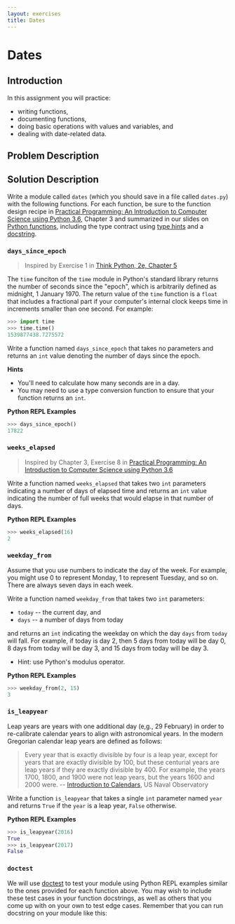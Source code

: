 ```yaml
---
layout: exercises
title: Dates
---
```


# Dates

## Introduction

In this assignment you will practice:

- writing functions,
- documenting functions,
- doing basic operations with values and variables, and
- dealing with date-related data.

## Problem Description

## Solution Description

Write a module called `dates` (which you should save in a file called `dates.py`) with the following functions.  For each function, be sure to the function design recipe in [Practical Programming: An Introduction to Computer Science using Python 3.6](https://pragprog.com/book/gwpy3/practical-programming-third-edition), Chapter 3 and summarized in our slides on [Python functions](../programming-python/slides/functions.pdf), including the type contract using [type hints](https://docs.python.org/3/library/typing.html) and a [docstring](https://www.python.org/dev/peps/pep-0257/).

### `days_since_epoch`

> Inspired by Exercise 1 in [Think Python, 2e, Chapter 5](http://greenteapress.com/thinkpython2/html/thinkpython2006.html#sec68)

The `time` funciton of the `time` module in Python's standard library returns the number of seconds since the "epoch", which is arbitrarily defined as midnight, 1 January 1970.  The return value of the `time` function is a `float` that includes a fractional part if your computer's internal clock keeps time in increments smaller than one second.  For example:

```Python
>>> import time
>>> time.time()
1539877438.7275572
```

Write a function named `days_since_epoch` that takes no parameters and returns an `int` value denoting the number of days since the epoch.

**Hints**

- You'll need to calculate how many seconds are in a day.
- You may need to use a type conversion function to ensure that your function returns an `int`.

**Python REPL Examples**

```Python
>>> days_since_epoch()
17822
```


### `weeks_elapsed`

> Inspired by Chapter 3, Exercise 8 in [Practical Programming: An Introduction to Computer Science using Python 3.6](https://pragprog.com/titles/gwpy3/practical-programming-third-edition)

Write a function named `weeks_elapsed` that takes two `int` parameters indicating a number of days of elapsed time and returns an `int` value indicating the number of full weeks that would elapse in that number of days.

**Python REPL Examples**

```Python
>>> weeks_elapsed(16)
2
```


### `weekday_from`

Assume that you use numbers to indicate the day of the week. For example, you might use 0 to represent Monday, 1 to represent Tuesday, and so on.  There are always seven days in each week.

Write a function named `weekday_from` that takes two `int` parameters:
- `today` -- the current day, and
- `days` -- a number of days from today

and returns an `int` indicating the weekday on which the day `days` from `today` will fall.  For example, if today is day 2, then 5 days from today will be day 0, 8 days from today will be day 3, and 15 days from today will be day 3.

- Hint: use Python's modulus operator.

**Python REPL Examples**

```Python
>>> weekday_from(2, 15)
3
```

### `is_leapyear`

Leap years are years with one additional day (e,g., 29 February) in order to re-calibrate calendar years to align with astronomical years. In the modern Gregorian calendar leap years are defined as follows:

> Every year that is exactly divisible by four is a leap year, except for years that are exactly divisible by 100, but these centurial years are leap years if they are exactly divisible by 400. For example, the years 1700, 1800, and 1900 were not leap years, but the years 1600 and 2000 were. -- [Introduction to Calendars](http://aa.usno.navy.mil/faq/docs/calendars.php), US Naval Observatory

Write a function `is_leapyear` that takes a single `int` parameter named `year` and returns `True` if the `year` is a leap year, `False` otherwise.

**Python REPL Examples**

```Python
>>> is_leapyear(2016)
True
>>> is_leapyear(2017)
False
```

### `doctest`

We will use [doctest](https://docs.python.org/3/library/doctest.html) to test your module using Python REPL examples similar to the ones provided for each function above.  You may wish to include these test cases in your function docstrings, as well as others that you come up with on your own to test edge cases.  Remember that you can run docstring on your module like this:
